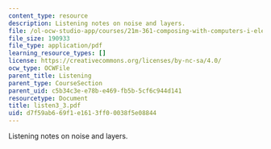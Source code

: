 ```yaml
---
content_type: resource
description: Listening notes on noise and layers.
file: /ol-ocw-studio-app/courses/21m-361-composing-with-computers-i-electronic-music-composition-spring-2008/d7f59ab669f1e1613ff00038f5e08844_listen3_3.pdf
file_size: 190933
file_type: application/pdf
learning_resource_types: []
license: https://creativecommons.org/licenses/by-nc-sa/4.0/
ocw_type: OCWFile
parent_title: Listening
parent_type: CourseSection
parent_uid: c5b34c3e-e78b-e469-fb5b-5cf6c944d141
resourcetype: Document
title: listen3_3.pdf
uid: d7f59ab6-69f1-e161-3ff0-0038f5e08844
---
```

Listening notes on noise and layers.